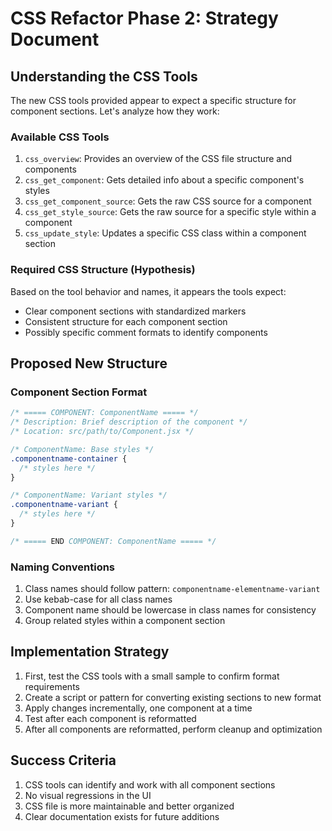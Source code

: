 # CSS Refactor Phase 2: Strategy Document

## Understanding the CSS Tools

The new CSS tools provided appear to expect a specific structure for component sections. Let's analyze how they work:

### Available CSS Tools

1. `css_overview`: Provides an overview of the CSS file structure and components
2. `css_get_component`: Gets detailed info about a specific component's styles
3. `css_get_component_source`: Gets the raw CSS source for a component
4. `css_get_style_source`: Gets the raw source for a specific style within a component
5. `css_update_style`: Updates a specific CSS class within a component section

### Required CSS Structure (Hypothesis)

Based on the tool behavior and names, it appears the tools expect:

- Clear component sections with standardized markers
- Consistent structure for each component section
- Possibly specific comment formats to identify components

## Proposed New Structure

### Component Section Format

```css
/* ===== COMPONENT: ComponentName ===== */
/* Description: Brief description of the component */
/* Location: src/path/to/Component.jsx */

/* ComponentName: Base styles */
.componentname-container {
  /* styles here */
}

/* ComponentName: Variant styles */
.componentname-variant {
  /* styles here */
}

/* ===== END COMPONENT: ComponentName ===== */
```

### Naming Conventions

1. Class names should follow pattern: `componentname-elementname-variant`
2. Use kebab-case for all class names
3. Component name should be lowercase in class names for consistency
4. Group related styles within a component section

## Implementation Strategy

1. First, test the CSS tools with a small sample to confirm format requirements
2. Create a script or pattern for converting existing sections to new format
3. Apply changes incrementally, one component at a time
4. Test after each component is reformatted
5. After all components are reformatted, perform cleanup and optimization

## Success Criteria

1. CSS tools can identify and work with all component sections
2. No visual regressions in the UI
3. CSS file is more maintainable and better organized
4. Clear documentation exists for future additions